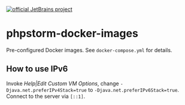[![official JetBrains project](http://jb.gg/badges/official-flat-square.svg)](https://confluence.jetbrains.com/display/ALL/JetBrains+on+GitHub)
# phpstorm-docker-images

Pre-configured Docker images. See `docker-compose.yml` for details.

## How to use IPv6

Invoke _Help|Edit Custom VM Options_, change `-Djava.net.preferIPv4Stack=true` to `-Djava.net.preferIPv6Stack=true`.
Connect to the server via `[::1]`.